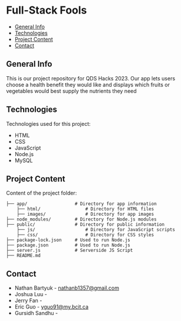 # Full-Stack Fools
* [General Info](#general-info)
* [Technologies](#technologies)
* [Project Content](#project-content)
* [Contact](#contact)

## General Info
This is our project repository for QDS Hacks 2023. Our app lets users choose a health benefit they would like and displays which fruits or vegetables would best supply
 the nutrients they need

## Technologies
Technologies used for this project:
* HTML
* CSS
* JavaScript
* Node.js
* MySQL

## Project Content
Content of the project folder:
```
├── app/                  # Directory for app information
    ├── html/                 # Directory for HTML files
    ├── images/               # Directory for app images
├── node_modules/         # Directory for Node.js modules
├── public/               # Directory for public information
    ├── js/                   # Directory for JavaScript scripts
    ├── css/                  # Directory for CSS styles
├── package-lock.json     # Used to run Node.js
├── package.json          # Used to run Node.js
├── server.js             # Serverside JS Script
├── README.md
```

## Contact
* Nathan Bartyuk - nathanb1357@gmail.com
* Joshua Luu - 
* Jerry Fan - 
* Eric Guo - yguo91@my.bcit.ca
* Gursidh Sandhu - 
